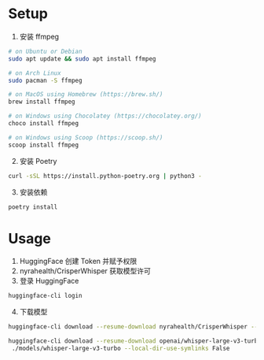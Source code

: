 
# Setup
1. 安装 ffmpeg
```bash
# on Ubuntu or Debian
sudo apt update && sudo apt install ffmpeg

# on Arch Linux
sudo pacman -S ffmpeg

# on MacOS using Homebrew (https://brew.sh/)
brew install ffmpeg

# on Windows using Chocolatey (https://chocolatey.org/)
choco install ffmpeg

# on Windows using Scoop (https://scoop.sh/)
scoop install ffmpeg
```

2. 安装 Poetry
```bash
curl -sSL https://install.python-poetry.org | python3 -
```

3. 安装依赖
```bash
poetry install
```



# Usage
1. HuggingFace 创建 Token 并赋予权限
2. nyrahealth/CrisperWhisper 获取模型许可
3. 登录 HuggingFace
```bash
huggingface-cli login
```
4. 下载模型
```bash
huggingface-cli download --resume-download nyrahealth/CrisperWhisper --local-dir ./models/CrisperWhisper --local-dir-use-symlinks False --token hf_xxx

huggingface-cli download --resume-download openai/whisper-large-v3-turbo --local-dir
 ./models/whisper-large-v3-turbo --local-dir-use-symlinks False
 ```
 